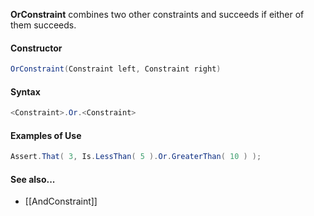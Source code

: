 **OrConstraint** combines two other constraints and succeeds if either of them succeeds.

#### Constructor

```C#
OrConstraint(Constraint left, Constraint right)
```

#### Syntax

```C#
<Constraint>.Or.<Constraint>
```

#### Examples of Use

```C#
Assert.That( 3, Is.LessThan( 5 ).Or.GreaterThan( 10 ) ); 
```

#### See also...
 * [[AndConstraint]]
